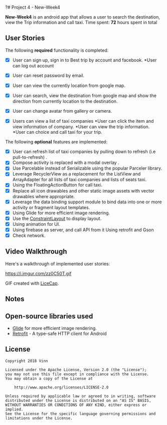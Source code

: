 ?# Project 4 -  New-Week4

**New-Week4** is an android app that allows a user to search the destination, view the Trip information and call taxi. 
Time spent: **72** hours spent in total

## User Stories

The following **required** functionality is completed:

* [x] User can sign up, sign in to Best trip by account and facebook.
	*User can log out account
* [x] User can reset password by email.
* [x] User can view the currently location from google map.
* [x] User can search, view the destination from google map and show the direction from currently location to the destination.
* [x] User can change avatar from gallery or camera.
* [x] Users can view a list of taxi companies
	*User can click the item and view information of company. 
	*User can view the trip information.
	*User can choice and call taxi for your trip.


The following **optional** features are implemented:

* [x] User can refresh list of taxi companies by pulling down to refresh (i.e pull-to-refresh) .
* [x] Compose activity is replaced with a modal overlay .
* [x] Use Parcelable instead of Serializable using the popular Parceler library.
* [x] Leverage RecyclerView as a replacement for the ListView and ArrayAdapter for all lists of taxi companies and lists of seats taxi.
* [x] Using the FloatingActionButton for call taxi.
* [x] Replace all icon drawables and other static image assets with vector drawables where appropriate. 
* [x] Leverage the data binding support module to bind data into one or more activity or fragment layout templates.
* [x] Using Glide for more efficient image rendering.
* [x] Use the [ConstraintLayout](https://developer.android.com/reference/android/support/constraint/ConstraintLayout) to display layout.
* [x] Using animation for UI.
* [x] Using firebase as server, and call API from it
	Using retrofit and Gson
* [x] Check network.

## Video Walkthrough

Here's a walkthrough of implemented user stories:

https://i.imgur.com/zz0C50T.gif

GIF created with [LiceCap](http://www.cockos.com/licecap/).

## Notes


## Open-source libraries used

- [Glide](http://inthecheesefactory.com/blog/get-to-know-glide-recommended-by-google/en) for more efficient image rendering.
- [Retrofit](http://square.github.io/retrofit/) - A type-safe HTTP client for Android

## License

    Copyright 2018 Vinn

    Licensed under the Apache License, Version 2.0 (the "License");
    you may not use this file except in compliance with the License.
    You may obtain a copy of the License at

        http://www.apache.org/licenses/LICENSE-2.0

    Unless required by applicable law or agreed to in writing, software
    distributed under the License is distributed on an "AS IS" BASIS,
    WITHOUT WARRANTIES OR CONDITIONS OF ANY KIND, either express or implied.
    See the License for the specific language governing permissions and
    limitations under the License.
